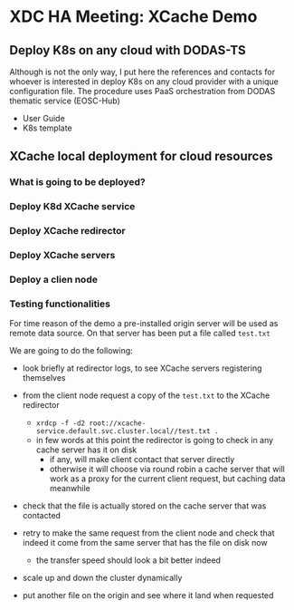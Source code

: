 # XDC HA Meeting: XCache Demo

## Deploy K8s on any cloud with DODAS-TS

Although is not the only way, I put here the references and contacts for whoever is interested in deploy K8s on any cloud provider with a unique configuration file. The procedure uses PaaS orchestration from DODAS thematic service (EOSC-Hub)

- User Guide
- K8s template

## XCache local deployment for cloud resources

### What is going to be deployed?

### Deploy K8d XCache service

### Deploy XCache redirector

### Deploy XCache servers

### Deploy a clien node

### Testing functionalities

For time reason of the demo a pre-installed origin server will be used as remote data source. On that server has been put a file called `test.txt`

We are going to do the following:

- look briefly at redirector logs, to see XCache servers registering themselves
- from the client node request a copy of the `test.txt` to the XCache redirector
  - `xrdcp -f -d2 root://xcache-service.default.svc.cluster.local//test.txt .`
  - in few words at this point the redirector is going to check in any cache server has it on disk
    - if any, will make client contact that server directly
    - otherwise it will choose via round robin a cache server that will work as a proxy for the current client request, but caching data meanwhile
- check that the file is actually stored on the cache server that was contacted
- retry to make the same request from the client node and check that indeed it come from the same server that has the file on disk now
  - the transfer speed should look a bit better indeed
- scale up and down the cluster dynamically

- put another file on the origin and see where it land when requested